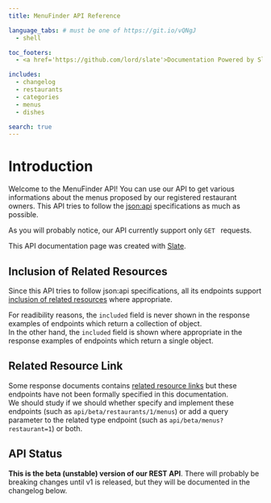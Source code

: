 ```yaml
---
title: MenuFinder API Reference

language_tabs: # must be one of https://git.io/vQNgJ
  - shell

toc_footers:
  - <a href='https://github.com/lord/slate'>Documentation Powered by Slate</a>

includes:
  - changelog
  - restaurants
  - categories
  - menus
  - dishes

search: true
---
```


# Introduction

Welcome to the MenuFinder API! You can use our API to get various informations about the menus proposed by our registered restaurant owners.
This API tries to follow the [json:api](https://jsonapi.org/) specifications as much as possible.

As you will probably notice, our API currently support only ``GET `` requests.

This API documentation page was created with [Slate](https://github.com/lord/slate).

## Inclusion of Related Resources
Since this API tries to follow json:api specifications, all its endpoints support [inclusion of related resources](https://jsonapi.org/format/#fetching-includes) where appropriate.

For readibility reasons, the ``included`` field is never shown in the response examples of endpoints which return a collection of object.<br>
In the other hand, the ``included`` field is shown where appropriate in the response examples of endpoints which return a single object.

## Related Resource Link
Some response documents contains [related resource links](https://jsonapi.org/format/#document-resource-object-related-resource-links)  but these endpoints have not been formally specified in this documentation.<br>
We should study if we should whether specify and implement these endpoints (such as ``api/beta/restaurants/1/menus``) or add a query parameter to the related type endpoint (such as ``api/beta/menus?restaurant=1``) or both.

## API Status
**This is the beta (unstable) version of our REST API**. There will probably be breaking changes until v1 is released, but they will be documented in the changelog below.
